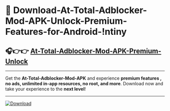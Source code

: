 # 📲 Download-At-Total-Adblocker-Mod-APK-Unlock-Premium-Features-for-Android-!ntiny

## 🎧👉👉 [At-Total-Adblocker-Mod-APK-Premium-Unlock](https://hapymods.com?title=At+Total+Adblocker+Mod+APK&ref=ntiny)

---

Get the **At-Total-Adblocker-Mod-APK** and experience **premium features , no ads, unlimited in-app resources, no root, and more**. Download now and take your experience to the **next level**!

---

[![Download](https://i.imgur.com/s9jy2pZ.png)](https://hapymods.com?title=At+Total+Adblocker+Mod+APK&ref=ntiny)